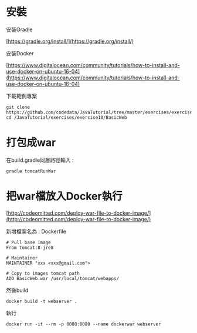 # 安裝

安裝Gradle

[https://gradle.org/install/](https://gradle.org/install/)

安裝Docker

[https://www.digitalocean.com/community/tutorials/how-to-install-and-use-docker-on-ubuntu-16-04](https://www.digitalocean.com/community/tutorials/how-to-install-and-use-docker-on-ubuntu-16-04)

下載範例專案

```
git clone https://github.com/codedata/JavaTutorial/tree/master/exercises/exercise10/BasicWeb
cd /JavaTutorial/exercises/exercise10/BasicWeb
```

# 打包成war

在build.gradle同層路徑輸入 :

```
gradle tomcatRunWar
```

# 把war檔放入Docker執行

[http://codeomitted.com/deploy-war-file-to-docker-image/](http://codeomitted.com/deploy-war-file-to-docker-image/)

新增檔案名為 : Dockerfile

```
# Pull base image
From tomcat:8-jre8

# Maintainer
MAINTAINER "xxx <xxx@gmail.com">

# Copy to images tomcat path
ADD BasicWeb.war /usr/local/tomcat/webapps/
```

然後build

```
docker build -t webserver .
```

執行

```
docker run -it --rm -p 8080:8080 --name dockerwar webserver
```



